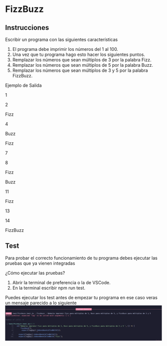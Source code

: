 # FizzBuzz

## Instrucciones 
Escribir un programa con las siguientes características

1. El programa debe imprimir los números del 1 al 100.
2. Una vez que tu programa hago esto hacer los siguientes puntos.
3. Remplazar los números que sean múltiplos de 3 por la palabra Fizz.
4. Remplazar los números que sean múltiplos de 5 por la palabra Buzz.
5. Remplazar los números que sean múltiplos de 3 y 5 por la palabra FizzBuzz.

Ejemplo de Salida

1

2

Fizz

4

Buzz

Fizz

7

8

Fizz

Buzz

11

Fizz

13

14

FizzBuzz

## Test
Para probar el correcto funcionamiento de tu programa debes ejecutar las pruebas que ya vienen integradas

¿Cómo ejecutar las pruebas?

1. Abrir la terminal de preferencia o la de VSCode.
2. En la terminal escribir npm run test.

Puedes ejecutar los test antes de empezar tu programa en ese caso veras un mensaje parecido a lo siguiente
![alt text](image.png)
